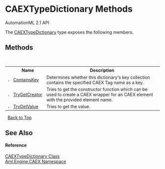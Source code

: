 # CAEXTypeDictionary Methods
AutomationML 2.1 API 

The <a href="T_Aml_Engine_CAEX_CAEXTypeDictionary">CAEXTypeDictionary</a> type exposes the following members.


## Methods
&nbsp;<table><tr><th></th><th>Name</th><th>Description</th></tr><tr><td>![Public method](media/pubmethod.gif "Public method")</td><td><a href="M_Aml_Engine_CAEX_CAEXTypeDictionary_ContainsKey">ContainsKey</a></td><td>
Determines whether this dictionary's key collection contains the specified CAEX Tag name as a key.</td></tr><tr><td>![Public method](media/pubmethod.gif "Public method")</td><td><a href="M_Aml_Engine_CAEX_CAEXTypeDictionary_TryGetCreator">TryGetCreator</a></td><td>
Tries to get the constructor function which can be used to create a CAEX wrapper for an CAEX element with the provided element name.</td></tr><tr><td>![Public method](media/pubmethod.gif "Public method")</td><td><a href="M_Aml_Engine_CAEX_CAEXTypeDictionary_TryGetValue">TryGetValue</a></td><td>
Tries to get the value.</td></tr></table>&nbsp;
<a href="#caextypedictionary-methods">Back to Top</a>

## See Also


#### Reference
<a href="T_Aml_Engine_CAEX_CAEXTypeDictionary">CAEXTypeDictionary Class</a><br /><a href="N_Aml_Engine_CAEX">Aml.Engine.CAEX Namespace</a><br />
